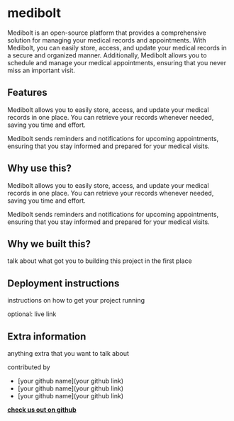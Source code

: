 # medibolt
Medibolt is an open-source platform that provides a comprehensive solution for managing your medical records and appointments. With Medibolt, you can easily store, access, and update your medical records in a secure and organized manner. Additionally, Medibolt allows you to schedule and manage your medical appointments, ensuring that you never miss an important visit.

## Features

Medibolt allows you to easily store, access, and update your medical records in one place. You can retrieve your records whenever needed, saving you time and effort.

Medibolt sends reminders and notifications for upcoming appointments, ensuring that you stay informed and prepared for your medical visits.

## Why use this?

Medibolt allows you to easily store, access, and update your medical records in one place. You can retrieve your records whenever needed, saving you time and effort.

Medibolt sends reminders and notifications for upcoming appointments, ensuring that you stay informed and prepared for your medical visits.

## Why we built this?

talk about what got you to building this project in the first place

## Deployment instructions

instructions on how to get your project running 

optional: live link

## Extra information 

anything extra that you want to talk about

contributed by
- [your github name](your github link)
- [your github name](your github link)
- [your github name](your github link)

**[check us out on github](https://docs.google.com/document/d/1ggG-c1qx06ebfLVlGhhhlao5LmwyjBoP2zJh3_g2zn4/edit?usp=drivesdk)**
